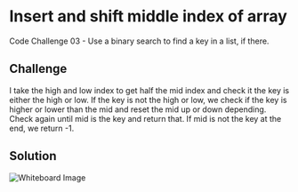 # Insert and shift middle index of array
Code Challenge 03 - Use a binary search to find a key in a list, if there. 

## Challenge
I take the high and low index to get half the mid index and check it the key is either the high or low. If the key is not the high or low, we check if the key is higher or lower than the mid and reset the mid up or down depending. Check again until mid is the key and return that. If mid is not the key at the end, we return -1. 

## Solution
![Whiteboard Image](../../assets/array_binary_search.jpg)